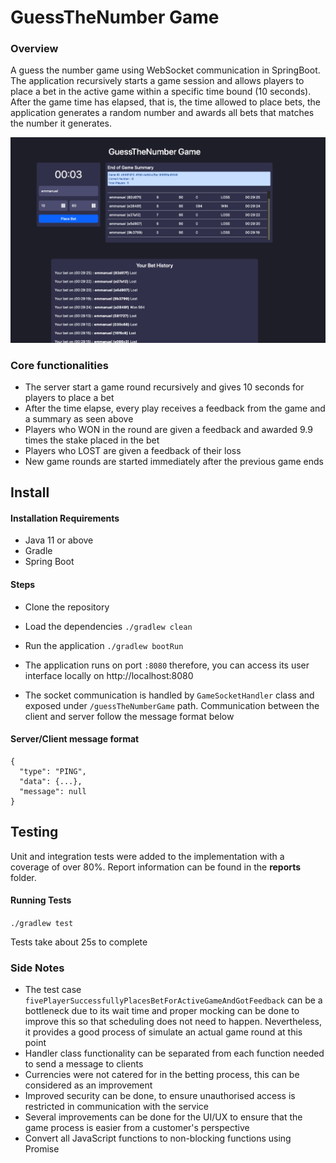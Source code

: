 # GuessTheNumber Game

### Overview

A guess the number game using WebSocket communication in SpringBoot. The application
recursively starts a game session and allows players to place a bet in the active game
within a specific time bound (10 seconds). After the game time has elapsed, that is, the
time allowed to place bets, the application generates a random number and awards all bets
that matches the number it generates.

![Web Interface](imgs/app_interface.png)

### Core functionalities

- The server start a game round recursively and gives 10 seconds for players to place a bet
- After the time elapse, every play receives a feedback from the game and a summary as seen above
- Players who WON in the round are given a feedback and awarded 9.9 times the stake placed in the bet
- Players who LOST are given a feedback of their loss
- New game rounds are started immediately after the previous game ends

## Install

#### Installation Requirements

- Java 11 or above
- Gradle
- Spring Boot

#### Steps

- Clone the repository
- Load the dependencies `./gradlew clean`
- Run the application `./gradlew bootRun`


- The application runs on port `:8080` therefore, you can access its user interface locally on http://localhost:8080


- The socket communication is handled by `GameSocketHandler` class and exposed under `/guessTheNumberGame` path.
  Communication between the client and server follow the message format below

#### Server/Client message format

```
{
  "type": "PING",
  "data": {...},
  "message": null
}
```

## Testing

Unit and integration tests were added to the implementation with a coverage of over 80%. Report information can
be found in the **reports** folder.

#### Running Tests

`./gradlew test`

Tests take about 25s to complete

### Side Notes

- The test case `fivePlayerSuccessfullyPlacesBetForActiveGameAndGotFeedback` can be a bottleneck due to its wait time
  and proper mocking can be done to improve this so that scheduling does not need to happen. Nevertheless, it provides
  a good process of simulate an actual game round at this point
- Handler class functionality can be separated from each function needed to send a message to clients
- Currencies were not catered for in the betting process, this can be considered as an improvement
- Improved security can be done, to ensure unauthorised access is restricted in communication with the service
- Several improvements can be done for the UI/UX to ensure that the game process is easier from a customer's perspective
- Convert all JavaScript functions to non-blocking functions using Promise